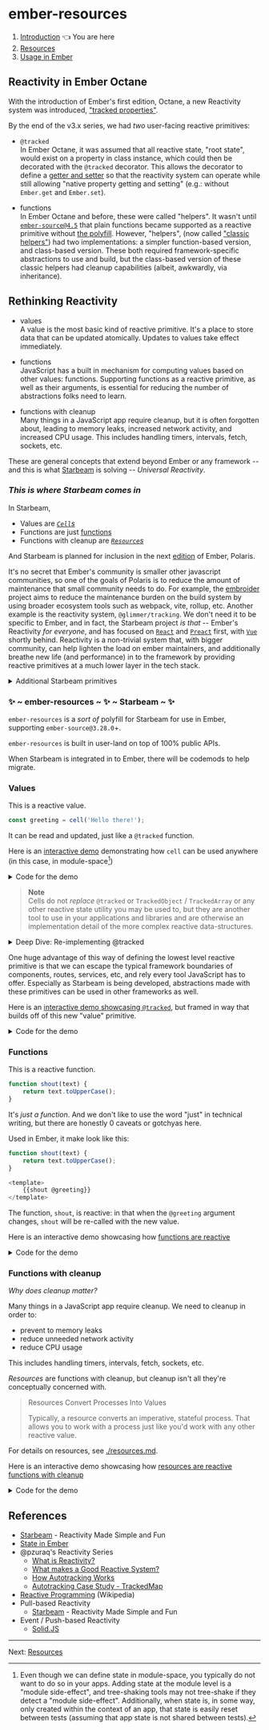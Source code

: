 <!-- vi: tabstop=4 noexpandtab -->

# ember-resources

1. [Introduction](./README.md) 👈 You are here
2. [Resources](./resources.md) 
3. [Usage in Ember](./ember.md)

## Reactivity in Ember Octane

With the introduction of Ember's first edition, Octane, a new Reactivity system was introduced, ["tracked properties"](https://blog.emberjs.com/octane-is-here/#toc_glimmer-reactivity).

By the end of the v3.x series, we had _two_ user-facing reactive primitives:

- `@tracked`  
  In Ember Octane, it was assumed that all reactive state, "root state", 
  would exist on a property in class instance, 
  which could then be decorated with the `@tracked` decorator. 
  This allows the decorator to define a [getter and setter](https://github.com/tc39/proposal-decorators#class-auto-accessors) so that the reactivity system can operate while still allowing "native property getting and setting" (e.g.: without `Ember.get` and `Ember.set`).

- functions  
  In Ember Octane and before, these were called "helpers". It wasn't until [`ember-source@4.5`](https://blog.emberjs.com/ember-4-5-released) that plain functions became supported as a reactive primitive without [the polyfill](https://github.com/ember-polyfills/ember-functions-as-helper-polyfill). However, "helpers", (now called ["classic helpers"](https://guides.emberjs.com/v5.0.0/components/helper-functions/#toc_classic-helpers)) had two implementations: a simpler function-based version, and class-based version. These both required framework-specific abstractions to use and build, but the class-based version of these classic helpers had cleanup capabilities (albeit, awkwardly, via inheritance).

## Rethinking Reactivity

- values  
  A value is the most basic kind of reactive primitive. It's a place to store data that can be updated atomically. Updates to values take effect immediately.

- functions  
  JavaScript has a built in mechanism for computing values based on other values: functions. Supporting functions as a reactive primitive, as well as their arguments, is essential for reducing the number of abstractions folks need to learn. 

- functions with cleanup  
  Many things in a JavaScript app require cleanup, but it is often forgotten about, leading to memory leaks, increased network activity, and increased CPU usage. This includes handling timers, intervals, fetch, sockets, etc.
	

These are general concepts that extend beyond Ember or any framework -- and this is what [Starbeam](https://www.starbeamjs.com/) is solving -- _Universal Reactivity_.

### _This is where Starbeam comes in_


In Starbeam,
- Values are [_`Cell`s_](https://www.starbeamjs.com/guides/fundamentals/cells.html)
- Functions are just [functions](https://www.starbeamjs.com/guides/fundamentals/functions.html)
- Functions with cleanup are [_`Resource`s_](https://www.starbeamjs.com/guides/fundamentals/resources.html)

And Starbeam is planned for inclusion in the next [edition](https://emberjs.com/editions/) of Ember, Polaris.

It's no secret that Ember's community is smaller other javascript communities, so one of the goals of Polaris is to reduce the amount of maintenance that small community needs to do. For example, the [embroider](https://github.com/embroider-build/embroider/) project aims to reduce the maintenance burden on the build system by using broader ecosystem tools such as webpack, vite, rollup, etc. Another example is the reactivity system, `@glimmer/tracking`. We don't need it to be specific to Ember, and in fact, the Starbeam project _is that_ -- Ember's Reactivity _for everyone_, and has focused on [`React`](https://www.starbeamjs.com/frameworks/react/) and [`Preact`](https://www.starbeamjs.com/frameworks/preact/) first, with [`Vue`](https://github.com/starbeamjs/starbeam/tree/main/packages) shortly behind. Reactivity is a non-trivial system that, with bigger community, can help lighten the load on ember maintainers, and additionally breathe new life (and performance) in to the framework by providing reactive primitives at a much lower layer in the tech stack.

<details><summary>Additional Starbeam primitives</summary>

While starbeam includes the 3 primitives listed above, 
there are still two more primitives coming -- not just because Ember needs them, but because 
all of JavaScript needs them.

Those primitives are:
- modifiers  
  The building blocks are here to build modifiers already, as modifiers are a resource builder that receives an element as one of its arguments.
- services  
  The building blocks are here to build services already, as services are resources where their lifetime is tied to the application, rather than something more ephemeral, like a component.

</details>

### ✨ ~ ember-resources ~ ✨ ~ Starbeam ~ ✨

`ember-resources` is a _sort of_ polyfill for Starbeam for use in Ember, supporting `ember-source@3.28.0`+. 

`ember-resources` is built in user-land on top of 100% public APIs.

When Starbeam is integrated in to Ember, there will be codemods to help migrate.

### Values

This is a reactive value.
```js 
const greeting = cell('Hello there!');
```
It can be read and updated, just like a `@tracked` function.

Here is an [interactive demo](https://tutorial.glimdown.com/2-reactivity/1-values) demonstrating how `cell` can be used anywhere (in this case, in module-space[^module-space])

<details><summary>Code for the demo</summary>

```gjs
import { cell } from 'ember-resources';

const greeting = cell("Hello there!");

// Change the value after 3 seconds
setTimeout(() => {
	greeting.current = "General Kenobi!";
}, 3000);

<template>
	Greeting: {{greeting.current}}
</template>
```

</details>


[^module-space]: Even though we can define state in module-space, you typically do not want to do so in your apps. Adding state at the module level is a "module side-effect", and tree-shaking tools may not tree-shake if they detect a "module side-effect". Additionally, when state is, in some way, only created within the context of an app, that state is easily reset between tests (assuming that app state is not shared between tests).

> **Note** <br>
> Cells do not _replace_ `@tracked` or `TrackedObject` / `TrackedArray` or any other reactive state utility you may be used to, but they are another tool to use in your applications and libraries and are otherwise an implementation detail of the more complex reactive data-structures.

<details><summary>Deep Dive: Re-implementing @tracked</summary>

When framing reactivity in terms of "cells", the implementation of `@tracked` could be thought of as an abstraction around a `getter` and `setter`, backed by a private `cell`:

```js 
class Demo {
	#greeting = cell('Hello there!');

	get greeting() {
		return this.#greeting.current;
	}
	set greeting(value) {
		this.#greeting.set(value);
	}
}
```


And then actual implementation of the decorator, which abstracts the above, is only a handful of lines:

```js 
function tracked(target, key, descriptor) {
	let cache = new WeakMap();

	let getCell = (ctx) => {
		let reactiveValue = cache.get(ctx);

		if (!reactiveValue) {
			cache.set(ctx, reactiveValue = cell(descriptor.initializer?.()));
		}

		return reactiveValue;
	};

	return {
		get() {
			return getCell(this).current;
		},
		set(value) {
			getCell(this).set(value);
		}
	}
}
```

Note that this decorator style is using the [Stage 1 / Legacy Decorators](https://github.com/wycats/javascript-decorators/blob/e1bf8d41bfa2591d949dd3bbf013514c8904b913/README.md)

See also [`@babel/plugin-proposal-decorators`](https://babeljs.io/docs/babel-plugin-proposal-decorators#version)


</details>

One huge advantage of this way of defining the lowest level reactive primitive is that we can escape the typical framework boundaries of components, routes, services, etc, and rely every tool JavaScript has to offer. Especially as Starbeam is being developed, abstractions made with these primitives can be used in other frameworks as well.  


Here is an [interactive demo showcasing `@tracked`](https://tutorial.glimdown.com/2-reactivity/2-decorated-values), but framed in way that builds off of this new "value" primitive.

<details><summary>Code for the demo</summary>

```gjs
import { tracked } from '@glimmer/tracking';

class Demo {
	@tracked greeting = 'Hello there!';
}

const demo = new Demo();

// Change the value after 3 seconds
setTimeout(() => {
	demo.greeting = "General Kenobi!";
}, 3000);

<template>
	Greeting: {{demo.greeting}}
</template>
```

</details>

### Functions

This is a reactive function.

```js
function shout(text) {
	return text.toUpperCase();
}
```
It's _just a function_. And we don't like to use the word "just" in technical writing, but there are honestly 0 caveats or gotchyas here.

Used in Ember, it make look like this:
```js
function shout(text) {
	return text.toUpperCase();
}

<template>
	{{shout @greeting}}
</template>
```

The function, `shout`, is reactive: in that when the `@greeting` argument changes, `shout` will be re-called with the new value.


Here is an interactive demo showcasing how [functions are reactive](https://tutorial.glimdown.com/2-reactivity/4-functions)

<details><summary>Code for the demo</summary>

```gjs
import { cell } from 'ember-resources';

const greeting = cell("Hello there!");
const shout = (text) => text.toUpperCase();

// Change the value after 3 seconds
setTimeout(() => {
	greeting.current = "General Kenobi!";
}, 3000);

<template>
	Greeting: {{ (shout greeting.current) }}
</template>
```

</details>


### Functions with cleanup

_Why does cleanup matter?_

Many things in a JavaScript app require cleanup. We need to cleanup in order to:
- prevent to memory leaks
- reduce unneeded network activity 
- reduce CPU usage 

This includes handling timers, intervals, fetch, sockets, etc.

_Resources_ are functions with cleanup, but cleanup isn't all they're conceptually concerned with.

>
> Resources Convert Processes Into Values 
>
> Typically, a resource converts an imperative, stateful process.
> That allows you to work with a process just like you'd work with any other reactive value.
> 

For details on resources, see [./resources.md](./resources.md).

Here is an interactive demo showcasing how [resources are reactive functions with cleanup](https://tutorial.glimdown.com/2-reactivity/5-resources)

<details><summary>Code for the demo</summary>

```gjs 
import { resource, cell } from 'ember-resources';

const Clock = resource(({ on }) => {
	let time = cell(new Date());
	let interval = setInterval(() => time.current = new Date(), 1000);

	on.cleanup(() => clearInterval(interval));

	return () => time.current;
});

<template>
	It is: <time>{{Clock}}</time>
</template>
```

</details>


## References

- [Starbeam](https://www.starbeamjs.com/) - Reactivity Made Simple and Fun
- [State in Ember](https://guides.emberjs.com/v5.0.0/components/component-state-and-actions/#toc_tracked-properties)
- @pzuraq's Reactivity Series
  - [What is Reactivity?](https://www.pzuraq.com/blog/what-is-reactivity)
  - [What makes a Good Reactive System?](https://www.pzuraq.com/blog/what-makes-a-good-reactive-system)
  - [How Autotracking Works](https://www.pzuraq.com/blog/how-autotracking-works) 
  - [Autotracking Case Study - TrackedMap](https://www.pzuraq.com/blog/autotracking-case-study-trackedmap)
- [Reactive Programming](https://en.wikipedia.org/wiki/Reactive_programming) (Wikipedia)
- Pull-based Reactivity
  - [Starbeam](https://www.starbeamjs.com/) - Reactivity Made Simple and Fun
- Event / Push-based Reactivity
  - [Solid.JS](https://www.solidjs.com/guides/reactivity)


-----------------------------------


Next: [Resources](./resources.md) 
